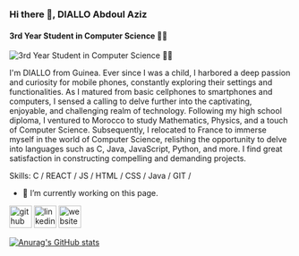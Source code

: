 ### Hi there 👋, DIALLO Abdoul Aziz
#### 3rd Year Student in Computer Science 👨‍💻 
![3rd Year Student in Computer Science 👨‍💻 ](https://arturssmirnovs.github.io/github-profile-readme-generator/images/banner.png)

I'm DIALLO from Guinea. Ever since I was a child, I harbored a deep passion and curiosity for mobile phones, constantly exploring their settings and functionalities. As I matured from basic cellphones to smartphones and computers, I sensed a calling to delve further into the captivating, enjoyable, and challenging realm of technology. Following my high school diploma, I ventured to Morocco to study Mathematics, Physics, and a touch of Computer Science. Subsequently, I relocated to France to immerse myself in the world of Computer Science, relishing the opportunity to delve into languages such as C, Java, JavaScript, Python, and more. I find great satisfaction in constructing compelling and demanding projects.

Skills: C / REACT / JS / HTML / CSS / Java / GIT / 

- 🔭 I’m currently working on this page. 


[<img src='https://cdn.jsdelivr.net/npm/simple-icons@3.0.1/icons/github.svg' alt='github' height='40'>](https://github.com/FellahAbdel)  [<img src='https://cdn.jsdelivr.net/npm/simple-icons@3.0.1/icons/linkedin.svg' alt='linkedin' height='40'>](https://www.linkedin.com/in/https://www.linkedin.com/in/diallo-abdoul-aziz-b174951bb//)  [<img src='https://cdn.jsdelivr.net/npm/simple-icons@3.0.1/icons/icloud.svg' alt='website' height='40'>](fellah.alwaysdata.net)  



[![Anurag's GitHub stats](https://github-readme-stats.vercel.app/api?username=FellahAbdel)](https://github.com/anuraghazra/github-readme-stats)
